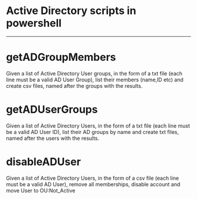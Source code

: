 # Active Directory scripts in powershell
_________________________________________

# getADGroupMembers
Given a list of Active Directory User groups, in the form of a txt file
(each line must be a valid AD User Group), list their members (name,ID etc)
and create csv files, named after the groups with the results.

# getADUserGroups
Given a list of Active Directory Users, in the form of a txt file (each line must be a valid AD User ID), list their AD groups by name and create txt files, named after the users with the results.

# disableADUser
Given a list of Active Directory Users, in the form of a csv file 
(each line must be a valid AD User), remove all memberships, disable account and move User to OU:Not_Active
